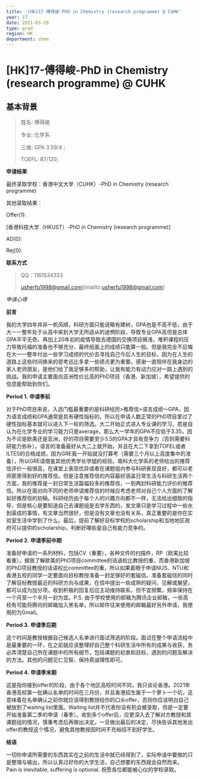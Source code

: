 ```yaml
---
title: '[HK]17-傅得峻-PhD in Chemistry (research programme) @ CUHK'
year: 17
date: 2021-03-20
type: grad
region: HK
department: chem
---
```


# [HK]17-傅得峻-PhD in Chemistry (research programme) @ CUHK

## 基本背景

> 姓名: 傅得峻
>
> 专业: 化学系
>
> 三维: GPA 3.59/4 ;
>
> TOEFL: 87/120;

 

**申请结果**

最终录取学校：香港中文大学（CUHK）-PhD in Chemistry (research programme)

其他录取结果：

Offer(1):

[香港科技大学（HKUST）-PhD in Chemistry (research programme)]

AD(0):

Rej(0):

 

**联系方式**

> QQ：1161534333
>
> usherfu1998@gmail.com](mailto:usherfu1998@gmail.com)



*申请心得*

**前言**

我的大学四年并非一帆风顺，科研方面只能说略有建树，GPA也是不高不低，由于大一一整年处于从高中来到大学无所适从的迷惘阶段，导致专业GPA高但是总体GPA平平无奇。再加上20年初的疫情导致去德国的交换项目搁浅，堆积课程的压力导致托福的准备也不够充分，最终纸面上的成绩只能算一般。但是我完全不后悔在大一一整年付出一些学习成绩的代价去寻找自己今后人生的目标，因为在人生的道路上这些时间换来的思考远比多拿一些绩点更为重要。感谢一直陪伴在我身边的家人老师朋友，是他们给了我足够多的帮助，让我有能力有动力应对一路上遇到的挑战。我的申请主要面向亚洲性价比高的PhD项目（香港、新加坡），希望提供的信息能帮助到你们。

 

**Period** **1.** **申请季前**

对于PhD项目来说，入选门槛最重要的是科研经历>推荐信>语言成绩～GPA，因为语言成绩和GPA通常是具有硬性指标的，所以在申请人数正常的PhD项目里过了硬性指标基本就可以进入下一轮的筛选。大二开始正式进入专业课的学习，若是自认为在化学专业的学习能力只是average，那么大一学年的GPA不应低于3.35，因为不论是欧美还是亚洲，好的项目需要至少3.5的GPA才具有竞争力（否则需要科研能力弥补）。语言的准备最好从大二上就开始，并且在大二下拿到TOFEL或者ILTES的合格成绩，因为GRE我一开始就没打算考（需要三个月以上高度集中的准备），所以GRE请借鉴其他优秀学长学姐的经验。南科大化学系的老师给出的推荐信评价一般很高，在课堂上表现优异或者在课题组内参与科研表现良好，都可以老师那里得到好的推荐信。但是注意推荐信的内容最好涵盖日常生活与科研生活两个方面，我的推荐是一封日常生活篇幅较多的推荐信，一到两封科研能力评价的推荐信。所以在面对向不同的老师申请推荐信的时候应考虑老师对自己个人方面的了解拟好推荐信的初稿。科研经历由于每个人的兴趣方向都不一样，无法给出细致的指导，但是核心是要知道自己去课题组是去学东西的，发文章只是学习过程中一些水到渠成的事情，有文章当然很好，但是没有文章也没有关系，真正重要的是你在实验室生活中学到了什么。最后，提前了解好目标学校的scholarship和当地地区政府可以提供的scholarship，判断好哪些是自己有能力竞争的。

 

**Period** **2.** **申请季前中期**

准备好申请的一系列材料，包括CV（重要），各种文件的扫描件，RP（欧美比较看重）。据我了解欧美的PhD项目committee的话语权比教授的重，而香港新加坡的PhD项目教授的话语权比committee的重，所以如果着眼于申请NUS、NTU和香港五校的同学一定要面向目标教授准备一封足够好的套磁信。准备套磁信的同时了解目标教授最近的科研方向与成果，在信中提出一些成熟的疑问、见解或展望，都可以成为加分项。收到积极的回复后应主动维持联系，但不宜频繁，频率保持在一个月至一个半月一封为宜。P.S. 由于学校使用的邮箱为腾讯企业邮箱，一些高校有可能将腾讯的邮箱加入黑名单，所以邮件往来使用的邮箱最好另外申请，我使用的为Gmail。

 

**Period** **3.** **申请季后期**

这个时间是教授根据自己候选人名单进行面试筛选的阶段。面试在整个申请流程中是最重要的一环，在之前就应该整理好自己整个科研生活中所有的成果与收获，务必弄清楚自己所在课题中的所有细节，包括课题的初衷和目标，遇到的问题及解决的方法。其他的问题见仁见智，保持真诚理性即可。

 

**Period** **4.** **申请季末期**

这是指你接到offer的阶段，由于各个地区高校时间不同，我只谈论香港。2021年香港高校第一批确认名单的时间在三月份，并且香港招生属于一个萝卜一个坑，这意味着在名单确认之前你就应该得到教授给你的口头offer，否则你应该明白自己被放到了waiting list里面。Waiting list并不代表你没有机会被录取，但是一定要开始准备第二季的申请（春季）。收到多个offer后，应更深入去了解对方教授和其课题组的情况，慎重考虑后再做出决定。一旦做出最后的决定，尽快告诉其他发出offer的教授这个情况，避免其他教授因时间不充裕招不到好学生。

 

**结语**

一切你申请所需要的东西其实在之前的生活中就已经得到了，实际申请中要做的只是整理与输出，所以认真过好你的大学生活，自己想要的东西就会自然而来。Pain is inevitable, suffering is optional. 祝愿各位都能被心仪的学校录取。